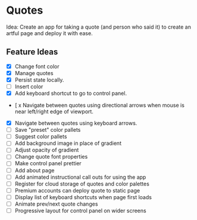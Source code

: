 # Quotes

Idea: Create an app for taking a quote (and person who said it) to create an artful page and deploy it with ease.

## Feature Ideas

- [x] Change font color
- [x] Manage quotes
- [x] Persist state locally.
- [ ] Insert color
- [x] Add keyboard shortcut to go to control panel.
- [ x Navigate between quotes using directional arrows when mouse is near left/right edge of viewport.
- [X] Navigate between quotes using keyboard arrows.
- [ ] Save "preset" color pallets
- [ ] Suggest color pallets
- [ ] Add background image in place of gradient
- [ ] Adjust opacity of gradient
- [ ] Change quote font properties
- [ ] Make control panel prettier
- [ ] Add about page
- [ ] Add animated instructional call outs for using the app
- [ ] Register for cloud storage of quotes and color palettes
- [ ] Premium accounts can deploy quote to static page
- [ ] Display list of keyboard shortcuts when page first loads
- [ ] Animate prev/next quote changes
- [ ] Progressive layout for control panel on wider screens
